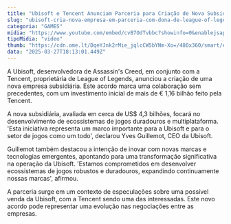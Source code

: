 ```yaml
---
title: "Ubisoft e Tencent Anunciam Parceria para Criação de Nova Subsidiária"
slug: "ubisoft-cria-nova-empresa-em-parceria-com-dona-de-league-of-legends"
categoria: "GAMES"
midia: "https://www.youtube.com/embed/cvB7OdTvbbc?showinfo=0&enablejsapi=1"
tipoMidia: "video"
thumb: "https://cdn.ome.lt/DqeYJnk2rMie_jqlcCW5bYNm-Xo=/480x360/smart/extras/conteudos/01_ayWCnDp.jpg"
data: "2025-03-27T18:13:01.449Z"
---
```


A Ubisoft, desenvolvedora de Assassin's Creed, em conjunto com a Tencent, proprietária de League of Legends, anunciou a criação de uma nova empresa subsidiária. Este acordo marca uma colaboração sem precedentes, com um investimento inicial de mais de € 1,16 bilhão feito pela Tencent. 

A nova subsidiária, avaliada em cerca de US$ 4,3 bilhões, focará no desenvolvimento de ecossistemas de jogos duradouros e multiplataforma. 'Esta iniciativa representa um marco importante para a Ubisoft e para o setor de jogos como um todo', declarou Yves Guillemot, CEO da Ubisoft. 

Guillemot também destacou a intenção de inovar com novas marcas e tecnologias emergentes, apontando para uma transformação significativa na operação da Ubisoft. 'Estamos comprometidos em desenvolver ecossistemas de jogos robustos e duradouros, expandindo continuamente nossas marcas', afirmou. 

A parceria surge em um contexto de especulações sobre uma possível venda da Ubisoft, com a Tencent sendo uma das interessadas. Este novo acordo pode representar uma evolução nas negociações entre as empresas.